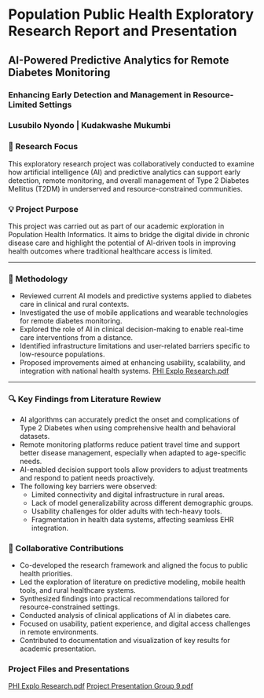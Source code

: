 # Population Public Health Exploratory Research Report and Presentation
## AI-Powered Predictive Analytics for Remote Diabetes Monitoring
### Enhancing Early Detection and Management in Resource-Limited Settings
### Lusubilo Nyondo | Kudakwashe Mukumbi

### 📌 Research Focus
This exploratory research project was collaboratively conducted to examine how artificial intelligence (AI) and predictive analytics can support early detection, remote monitoring, and overall management of Type 2 Diabetes Mellitus (T2DM) in underserved and resource-constrained communities.
### 💡 Project Purpose
This project was carried out as part of our academic exploration in Population Health Informatics. It aims to bridge the digital divide in chronic disease care and highlight the potential of AI-driven tools in improving health outcomes where traditional healthcare access is limited.

---

### 🧭 Methodology
- Reviewed current AI models and predictive systems applied to diabetes care in clinical and rural contexts.
- Investigated the use of mobile applications and wearable technologies for remote diabetes monitoring.
- Explored the role of AI in clinical decision-making to enable real-time care interventions from a distance.
- Identified infrastructure limitations and user-related barriers specific to low-resource populations.
- Proposed improvements aimed at enhancing usability, scalability, and integration with national health systems.
[PHI Explo Research.pdf](https://github.com/user-attachments/files/19781428/PHI.Explo.Research.pdf)

---

### 🔍 Key Findings from Literature Rewiew
- AI algorithms can accurately predict the onset and complications of Type 2 Diabetes when using comprehensive health and behavioral datasets.
- Remote monitoring platforms reduce patient travel time and support better disease management, especially when adapted to age-specific needs.
- AI-enabled decision support tools allow providers to adjust treatments and respond to patient needs proactively.
- The following key barriers were observed:
  - Limited connectivity and digital infrastructure in rural areas.
  - Lack of model generalizability across different demographic groups.
  - Usability challenges for older adults with tech-heavy tools.
  - Fragmentation in health data systems, affecting seamless EHR integration.
 
### 👥 Collaborative Contributions
- Co-developed the research framework and aligned the focus to public health priorities.
- Led the exploration of literature on predictive modeling, mobile health tools, and rural healthcare systems.
- Synthesized findings into practical recommendations tailored for resource-constrained settings.
- Conducted analysis of clinical applications of AI in diabetes care.
- Focused on usability, patient experience, and digital access challenges in remote environments.
- Contributed to documentation and visualization of key results for academic presentation.

### Project Files and Presentations
[PHI Explo Research.pdf](https://github.com/user-attachments/files/19781430/PHI.Explo.Research.pdf)
[Project Presentation Group 9.pdf](https://github.com/user-attachments/files/19781442/Project.Presentation.Group.9.pdf)


